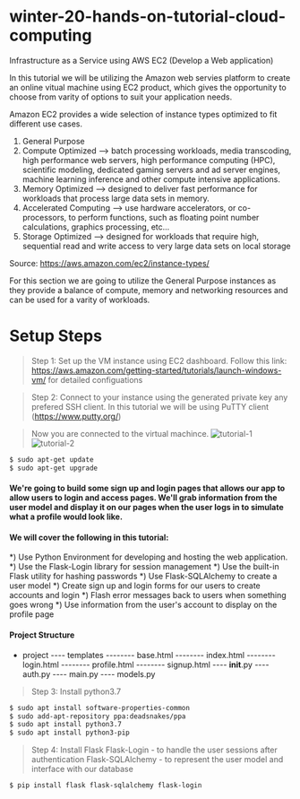 # winter-20-hands-on-tutorial-cloud-computing
Infrastructure as a Service using AWS EC2 (Develop a Web application) 

In this tutorial we will be utilizing the Amazon web servies platform to create an online vitual machine using EC2 product, which gives the opportunity to choose from varity of options to suit your application needs. 

Amazon EC2 provides a wide selection of instance types optimized to fit different use cases.
1. General Purpose
2. Compute Optimized -->  batch processing workloads, media transcoding, high performance web servers, high performance computing (HPC), scientific modeling, dedicated gaming servers and ad server engines, machine learning inference and other compute intensive applications.
3. Memory Optimized --> designed to deliver fast performance for workloads that process large data sets in memory.
4. Accelerated Computing --> use hardware accelerators, or co-processors, to perform functions, such as floating point number calculations, graphics processing, etc...
5. Storage Optimized --> designed for workloads that require high, sequential read and write access to very large data sets on local storage

Source: https://aws.amazon.com/ec2/instance-types/

For this section we are going to utilize the General Purpose instances as they provide a balance of compute, memory and networking resources and can be used for a varity of workloads.

# Setup Steps

>Step 1:
Set up the VM instance using EC2 dashboard. Follow this link: https://aws.amazon.com/getting-started/tutorials/launch-windows-vm/ for detailed configuations

>Step 2:
Connect to your instance using the generated private key any prefered SSH client. In this tutorial we will be using PuTTY client (https://www.putty.org/)

>Now you are connected to the virtual machince.
![tutorial-1](https://user-images.githubusercontent.com/9883712/71838449-d4abc800-3086-11ea-82d7-ef65ea6b095b.PNG)
![tutorial-2](https://user-images.githubusercontent.com/9883712/71838502-f7d67780-3086-11ea-9414-2b5b69c84dcf.PNG)

```sh
$ sudo apt-get update
$ sudo apt-get upgrade
```

#### We're going to build some sign up and login pages that allows our app to allow users to login and access pages. We'll grab information from the user model and display it on our pages when the user logs in to simulate what a profile would look like.

#### We will cover the following in this tutorial:

*) Use Python Environment for developing and hosting the web application.
*) Use the Flask-Login library for session management
*) Use the built-in Flask utility for hashing passwords
*) Use Flask-SQLAlchemy to create a user model
*) Create sign up and login forms for our users to create accounts and login
*) Flash error messages back to users when something goes wrong
*) Use information from the user's account to display on the profile page

#### Project Structure
>
- project 
---- templates
-------- base.html <!-- contains common layout and links -->
-------- index.html <!-- show the home page -->
-------- login.html <!-- show the login form -->
-------- profile.html <!-- show the profile page -->
-------- signup.html <!-- show the signup form -->
---- __init__.py <!-- setup our app -->
---- auth.py <!-- the auth routes for our app -->
---- main.py <!-- the non-auth routes for our app -->
---- models.py <!-- our user model -->

> Step 3:
Install python3.7

```sh
$ sudo apt install software-properties-common
$ sudo add-apt-repository ppa:deadsnakes/ppa
$ sudo apt install python3.7
$ sudo apt install python3-pip
```

> Step 4:
Install Flask
Flask-Login - to handle the user sessions after authentication
Flask-SQLAlchemy - to represent the user model and interface with our database

```sh
$ pip install flask flask-sqlalchemy flask-login
```
